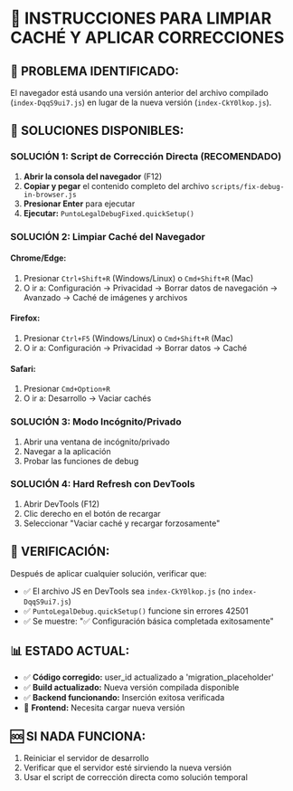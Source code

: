 # 🔧 INSTRUCCIONES PARA LIMPIAR CACHÉ Y APLICAR CORRECCIONES

## 🚨 **PROBLEMA IDENTIFICADO:**
El navegador está usando una versión anterior del archivo compilado (`index-DqqS9ui7.js`) en lugar de la nueva versión (`index-CkY0lkop.js`).

## 🔧 **SOLUCIONES DISPONIBLES:**

### **SOLUCIÓN 1: Script de Corrección Directa (RECOMENDADO)**
1. **Abrir la consola del navegador** (F12)
2. **Copiar y pegar** el contenido completo del archivo `scripts/fix-debug-in-browser.js`
3. **Presionar Enter** para ejecutar
4. **Ejecutar:** `PuntoLegalDebugFixed.quickSetup()`

### **SOLUCIÓN 2: Limpiar Caché del Navegador**

#### **Chrome/Edge:**
1. Presionar `Ctrl+Shift+R` (Windows/Linux) o `Cmd+Shift+R` (Mac)
2. O ir a: Configuración → Privacidad → Borrar datos de navegación → Avanzado → Caché de imágenes y archivos

#### **Firefox:**
1. Presionar `Ctrl+F5` (Windows/Linux) o `Cmd+Shift+R` (Mac)
2. O ir a: Configuración → Privacidad → Borrar datos → Caché

#### **Safari:**
1. Presionar `Cmd+Option+R`
2. O ir a: Desarrollo → Vaciar cachés

### **SOLUCIÓN 3: Modo Incógnito/Privado**
1. Abrir una ventana de incógnito/privado
2. Navegar a la aplicación
3. Probar las funciones de debug

### **SOLUCIÓN 4: Hard Refresh con DevTools**
1. Abrir DevTools (F12)
2. Clic derecho en el botón de recargar
3. Seleccionar "Vaciar caché y recargar forzosamente"

## 🎯 **VERIFICACIÓN:**
Después de aplicar cualquier solución, verificar que:
- ✅ El archivo JS en DevTools sea `index-CkY0lkop.js` (no `index-DqqS9ui7.js`)
- ✅ `PuntoLegalDebug.quickSetup()` funcione sin errores 42501
- ✅ Se muestre: "✅ Configuración básica completada exitosamente"

## 📊 **ESTADO ACTUAL:**
- ✅ **Código corregido:** user_id actualizado a 'migration_placeholder'
- ✅ **Build actualizado:** Nueva versión compilada disponible
- ✅ **Backend funcionando:** Inserción exitosa verificada
- 🔄 **Frontend:** Necesita cargar nueva versión

## 🆘 **SI NADA FUNCIONA:**
1. Reiniciar el servidor de desarrollo
2. Verificar que el servidor esté sirviendo la nueva versión
3. Usar el script de corrección directa como solución temporal
